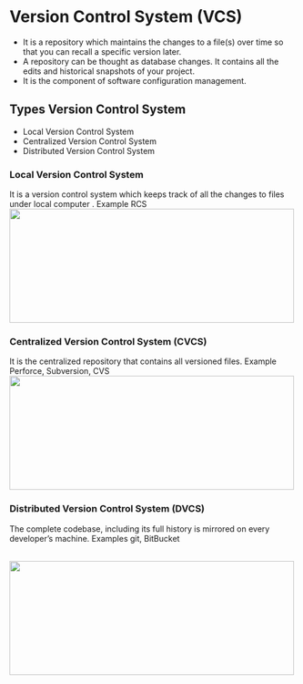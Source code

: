 # Version Control System (VCS)

- It is a repository which maintains the changes to a file(s) over time so that you can recall a specific version later.
- A repository can be thought as database changes. It contains all the edits and historical snapshots of your project.
- It is the component of  software configuration management.
##  Types Version Control System

- Local Version Control System
- Centralized Version Control System
- Distributed Version Control System

### Local Version Control System

It is a version  control system which keeps track of  all the changes to files under local computer . Example RCS
<br />
<img src="https://github.com/kmitsolution/GitTutorial/blob/gh-pages/Images/LocalVCS.PNG" width="500" height="200" /> <br />

### Centralized     Version    Control    System   (CVCS)
It is the centralized repository that contains all versioned files. Example Perforce, Subversion, CVS
<br />
<img src="https://github.com/kmitsolution/GitTutorial/blob/gh-pages/Images/CVCS.PNG" width="500" height="200" /> <br />

### Distributed    Version    Control    System   (DVCS)
The complete codebase, including its full history is mirrored on every developer’s machine. Examples git, BitBucket

<br />
<img src="https://github.com/kmitsolution/GitTutorial/blob/gh-pages/Images/DVCS.PNG" width="500" height="200" /> <br />







 
